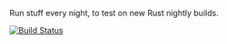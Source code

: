 Run stuff every night, to test on new Rust nightly builds.

[![Build Status](https://travis-ci.org/SimonSapin/run-nightly.svg?branch=nightly)](https://travis-ci.org/SimonSapin/run-nightly)
